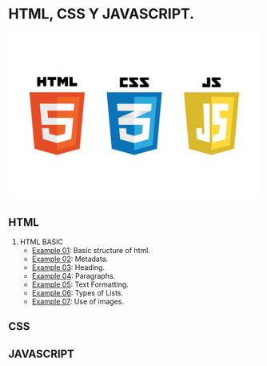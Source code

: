 # HTML, CSS Y JAVASCRIPT.

![HCJ](./Recursos/javascript-vs-html-vs-css-1024x683.jpg)

## HTML
1. HTML BASIC
   * [Example 01](HTML/Example_01.html): Basic structure of html.
   * [Example 02](HTML/Example_02.html): Metadata.
   * [Example 03](HTML/Example_03.html): Heading.
   * [Example 04](HTML/Example_04.html): Paragraphs.
   * [Example 05](HTML/Example_05.html): Text Formatting.
   * [Example 06](HTML/Example_06.html): Types of Lists.
   * [Example 07](HTML/Example_07.html): Use of images.
## CSS
## JAVASCRIPT
